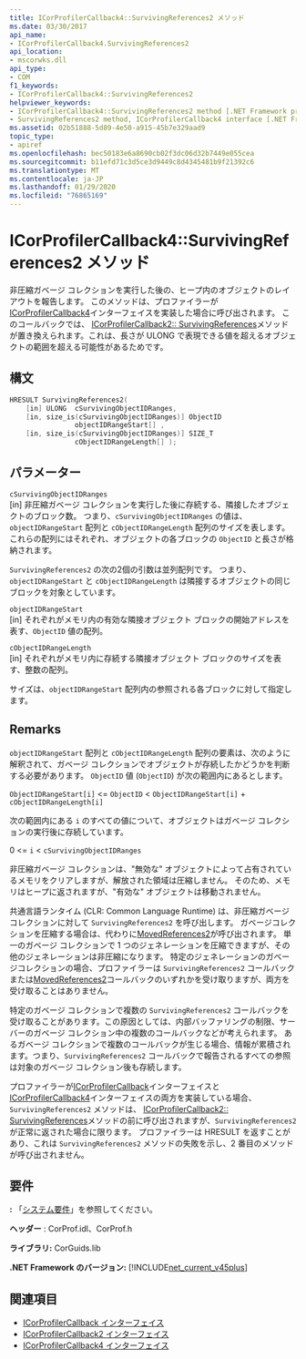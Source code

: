 ```yaml
---
title: ICorProfilerCallback4::SurvivingReferences2 メソッド
ms.date: 03/30/2017
api_name:
- ICorProfilerCallback4.SurvivingReferences2
api_location:
- mscorwks.dll
api_type:
- COM
f1_keywords:
- ICorProfilerCallback4::SurvivingReferences2
helpviewer_keywords:
- ICorProfilerCallback4::SurvivingReferences2 method [.NET Framework profiling]
- SurvivingReferences2 method, ICorProfilerCallback4 interface [.NET Framework profiling]
ms.assetid: 02b51888-5d89-4e50-a915-45b7e329aad9
topic_type:
- apiref
ms.openlocfilehash: bec50183e6a8690cb02f3dc06d32b7449e055cea
ms.sourcegitcommit: b11efd71c3d5ce3d9449c8d4345481b9f21392c6
ms.translationtype: MT
ms.contentlocale: ja-JP
ms.lasthandoff: 01/29/2020
ms.locfileid: "76865169"
---
```

# <a name="icorprofilercallback4survivingreferences2-method"></a>ICorProfilerCallback4::SurvivingReferences2 メソッド
非圧縮ガベージ コレクションを実行した後の、ヒープ内のオブジェクトのレイアウトを報告します。 このメソッドは、プロファイラーが[ICorProfilerCallback4](icorprofilercallback4-interface.md)インターフェイスを実装した場合に呼び出されます。 このコールバックでは、 [ICorProfilerCallback2:: SurvivingReferences](icorprofilercallback2-survivingreferences-method.md)メソッドが置き換えられます。これは、長さが ULONG で表現できる値を超えるオブジェクトの範囲を超える可能性があるためです。  
  
## <a name="syntax"></a>構文  
  
```cpp  
HRESULT SurvivingReferences2(  
    [in] ULONG  cSurvivingObjectIDRanges,  
    [in, size_is(cSurvivingObjectIDRanges)] ObjectID  
                objectIDRangeStart[] ,  
    [in, size_is(cSurvivingObjectIDRanges)] SIZE_T  
                cObjectIDRangeLength[] );  
```  
  
## <a name="parameters"></a>パラメーター  
 `cSurvivingObjectIDRanges`  
 [in] 非圧縮ガベージ コレクションを実行した後に存続する、隣接したオブジェクトのブロック数。 つまり、`cSurvivingObjectIDRanges` の値は、`objectIDRangeStart` 配列と `cObjectIDRangeLength` 配列のサイズを表します。これらの配列にはそれぞれ、オブジェクトの各ブロックの `ObjectID` と長さが格納されます。  
  
 `SurvivingReferences2` の次の2個の引数は並列配列です。 つまり、`objectIDRangeStart` と `cObjectIDRangeLength` は隣接するオブジェクトの同じブロックを対象としています。  
  
 `objectIDRangeStart`  
 [in] それぞれがメモリ内の有効な隣接オブジェクト ブロックの開始アドレスを表す、`ObjectID` 値の配列。  
  
 `cObjectIDRangeLength`  
 [in] それぞれがメモリ内に存続する隣接オブジェクト ブロックのサイズを表す、整数の配列。  
  
 サイズは、`objectIDRangeStart` 配列内の参照される各ブロックに対して指定します。  
  
## <a name="remarks"></a>Remarks  
 `objectIDRangeStart` 配列と `cObjectIDRangeLength` 配列の要素は、次のように解釈されて、ガベージ コレクションでオブジェクトが存続したかどうかを判断する必要があります。 `ObjectID` 値 (`ObjectID`) が次の範囲内にあるとします。  
  
 `ObjectIDRangeStart[i]` <= `ObjectID` < `ObjectIDRangeStart[i]` + `cObjectIDRangeLength[i]`  
  
 次の範囲内にある `i` のすべての値について、オブジェクトはガベージ コレクションの実行後に存続しています。  
  
 0 <= `i` < `cSurvivingObjectIDRanges`  
  
 非圧縮ガベージ コレクションは、"無効な" オブジェクトによって占有されているメモリをクリアしますが、解放された領域は圧縮しません。 そのため、メモリはヒープに返されますが、"有効な" オブジェクトは移動されません。  
  
 共通言語ランタイム (CLR: Common Language Runtime) は、非圧縮ガベージ コレクションに対して `SurvivingReferences2` を呼び出します。 ガベージコレクションを圧縮する場合は、代わりに[MovedReferences2](icorprofilercallback4-movedreferences2-method.md)が呼び出されます。 単一のガベージ コレクションで 1 つのジェネレーションを圧縮できますが、その他のジェネレーションは非圧縮になります。 特定のジェネレーションのガベージコレクションの場合、プロファイラーは `SurvivingReferences2` コールバックまたは[MovedReferences2](icorprofilercallback4-movedreferences2-method.md)コールバックのいずれかを受け取りますが、両方を受け取ることはありません。  
  
 特定のガベージ コレクションで複数の `SurvivingReferences2` コールバックを受け取ることがあります。この原因としては、内部バッファリングの制限、サーバーのガベージ コレクション中の複数のコールバックなどが考えられます。 あるガベージ コレクションで複数のコールバックが生じる場合、情報が累積されます。つまり、`SurvivingReferences2` コールバックで報告されるすべての参照は対象のガベージ コレクション後も存続します。  
  
 プロファイラーが[ICorProfilerCallback](icorprofilercallback-interface.md)インターフェイスと[ICorProfilerCallback4](icorprofilercallback4-interface.md)インターフェイスの両方を実装している場合、`SurvivingReferences2` メソッドは、 [ICorProfilerCallback2:: SurvivingReferences](icorprofilercallback2-survivingreferences-method.md)メソッドの前に呼び出されますが、`SurvivingReferences2` が正常に返された場合に限ります。 プロファイラーは HRESULT を返すことがあり、これは `SurvivingReferences2` メソッドの失敗を示し、2 番目のメソッドが呼び出されません。  
  
## <a name="requirements"></a>要件  
 **:** 「[システム要件](../../../../docs/framework/get-started/system-requirements.md)」を参照してください。  
  
 **ヘッダー** : CorProf.idl、CorProf.h  
  
 **ライブラリ:** CorGuids.lib  
  
 **.NET Framework のバージョン:** [!INCLUDE[net_current_v45plus](../../../../includes/net-current-v45plus-md.md)]  
  
## <a name="see-also"></a>関連項目

- [ICorProfilerCallback インターフェイス](icorprofilercallback-interface.md)
- [ICorProfilerCallback2 インターフェイス](icorprofilercallback2-interface.md)
- [ICorProfilerCallback4 インターフェイス](icorprofilercallback4-interface.md)
